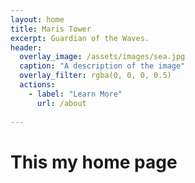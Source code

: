 ```yaml
---
layout: home 
title: Maris Tower
excerpt: Guardian of the Waves.
header:
  overlay_image: /assets/images/sea.jpg
  caption: "A description of the image"
  overlay_filter: rgba(0, 0, 0, 0.5)
  actions:
    - label: "Learn More"
      url: /about
  
---
```


# This my home page  
